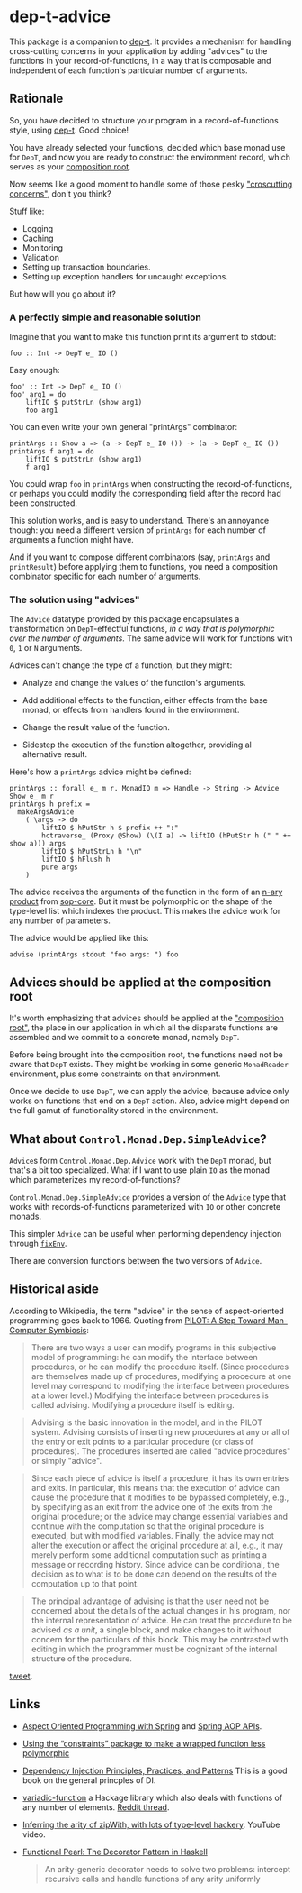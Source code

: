 # dep-t-advice

This package is a companion to
[dep-t](http://hackage.haskell.org/package/dep-t). It provides a mechanism for
handling cross-cutting concerns in your application by adding "advices" to the
functions in your record-of-functions, in a way that is composable and
independent of each function's particular number of arguments.

## Rationale

So, you have decided to structure your program in a record-of-functions style,
using [dep-t](http://hackage.haskell.org/package/dep-t). Good choice!

You have already selected your functions, decided which base monad use for
`DepT`, and now you are ready to construct the environment record, which serves
as your [composition
root](https://stackoverflow.com/questions/6277771/what-is-a-composition-root-in-the-context-of-dependency-injection).

Now seems like a good moment to handle some of those pesky ["croscutting
concerns"](https://en.wikipedia.org/wiki/Cross-cutting_concern), don't you
think?

Stuff like:

- Logging
- Caching
- Monitoring
- Validation
- Setting up transaction boundaries.
- Setting up exception handlers for uncaught exceptions.

But how will you go about it?

### A perfectly simple and reasonable solution

Imagine that you want to make this function print its argument to stdout:

    foo :: Int -> DepT e_ IO () 

Easy enough:

    foo' :: Int -> DepT e_ IO ()
    foo' arg1 = do
        liftIO $ putStrLn (show arg1)
        foo arg1

You can even write your own general "printArgs" combinator:

    printArgs :: Show a => (a -> DepT e_ IO ()) -> (a -> DepT e_ IO ())
    printArgs f arg1 = do
        liftIO $ putStrLn (show arg1)
        f arg1

You could wrap `foo` in `printArgs` when constructing the record-of-functions,
or perhaps you could modify the corresponding field after the record had been
constructed.

This solution works, and is easy to understand. There's an annoyance though:
you need a different version of `printArgs` for each number of arguments a
function might have.

And if you want to compose different combinators (say, `printArgs` and
`printResult`) before applying them to functions, you need a composition
combinator specific for each number of arguments.

### The solution using "advices"

The `Advice` datatype provided by this package encapsulates a transformation on
`DepT`-effectful functions, *in a way that is polymorphic over the number of
arguments*. The same advice will work for functions with `0`, `1` or `N`
arguments.

Advices can't change the type of a function, but they might:

- Analyze and change the values of the function's arguments.

- Add additional effects to the function, either effects from the base monad, or effects from handlers found in the environment.

- Change the result value of the function.

- Sidestep the execution of the function altogether, providing al alternative result.

Here's how a `printArgs` advice might be defined:

    printArgs :: forall e_ m r. MonadIO m => Handle -> String -> Advice Show e_ m r
    printArgs h prefix =
      makeArgsAdvice
        ( \args -> do
            liftIO $ hPutStr h $ prefix ++ ":"
            hctraverse_ (Proxy @Show) (\(I a) -> liftIO (hPutStr h (" " ++ show a))) args
            liftIO $ hPutStrLn h "\n"
            liftIO $ hFlush h
            pure args
        )

The advice receives the arguments of the function in the form of an [n-ary
product](http://hackage.haskell.org/package/sop-core-0.5.0.1/docs/Data-SOP-NP.html#t:NP)
from [sop-core](http://hackage.haskell.org/package/sop-core-0.5.0.1). But it
must be polymorphic on the shape of the type-level list which indexes the
product. This makes the advice work for any number of parameters.

The advice would be applied like this:

    advise (printArgs stdout "foo args: ") foo

## Advices should be applied at the composition root

It's worth emphasizing that advices should be applied at the ["composition
root"](https://stackoverflow.com/questions/6277771/what-is-a-composition-root-in-the-context-of-dependency-injection),
the place in our application in which all the disparate functions are assembled
and we commit to a concrete monad, namely `DepT`.

Before being brought into the composition root, the functions need not be aware
that `DepT` exists. They might be working in some generic `MonadReader`
environment, plus some constraints on that environment.

Once we decide to use `DepT`, we can apply the advice, because advice only
works on functions that end on a `DepT` action. Also, advice might depend on
the full gamut of functionality stored in the environment.

## What about `Control.Monad.Dep.SimpleAdvice`?

`Advice`s form `Control.Monad.Dep.Advice` work with the `DepT` monad, but
that's a bit too specialized. What if I want to use plain `IO` as the monad
which parameterizes my record-of-functions?

`Control.Monad.Dep.SimpleAdvice` provides a version of the `Advice` type that
works with records-of-functions parameterized with `IO` or other concrete
monads. 

This simpler `Advice` can be useful when performing dependency injection
through [`fixEnv`](https://hackage.haskell.org/package/dep-t-0.4.6.0/docs/Control-Monad-Dep-Env.html#g:9).

There are conversion functions between the two versions of `Advice`.

## Historical aside

According to Wikipedia, the term "advice" in the sense of aspect-oriented
programming goes back to 1966. Quoting from [PILOT: A Step Toward Man-Computer
Symbiosis](http://publications.csail.mit.edu/ai/browse/0200browse.shtml):

> There are two ways a user can modify programs in this subjective model of
> programming: he can modify the interface between procedures, or he can modify
> the procedure itself. (Since procedures are themselves made up of procedures,
> modifying a procedure at one level may correspond to modifying the interface
> between procedures at a lower level.) Modifying the interface between
> procedures is called advising. Modifying a procedure itself is editing.

> Advising is the basic innovation in the model, and in the PILOT system.
> Advising consists of inserting new procedures at any or all of the entry or
> exit points to a particular procedure (or class of procedures). The
> procedures inserted are called "advice procedures" or simply "advice".

> Since each piece of advice is itself a procedure, it has its own entries and
> exits. In particular, this means that the execution of advice can cause the
> procedure that it modifies to be bypassed completely, e.g., by specifying as
> an exit from the advice one of the exits from the original procedure; or the
> advice may change essential variables and continue with the computation so
> that the original procedure is executed, but with modified variables.
> Finally, the advice may not alter the execution or affect the original
> procedure at all, e.g., it may merely perform some additional computation
> such as printing a message or recording history. Since advice can be
> conditional, the decision as to what is to be done can depend on the results
> of the computation up to that point.

> The principal advantage of advising is that the user need not be concerned
> about the details of the actual changes in his program, nor the internal
> representation of advice. He can treat the procedure to be advised *as a
> unit*, a single block, and make changes to it without concern for the
> particulars of this block. This may be contrasted with editing in which the
> programmer must be cognizant of the internal structure of the procedure.

[tweet](https://twitter.com/DiazCarrete/status/1446783366678949891).

## Links

- [Aspect Oriented Programming with
  Spring](https://docs.spring.io/spring-framework/docs/current/reference/html/core.html#aop)
  and [Spring AOP
  APIs](https://docs.spring.io/spring-framework/docs/current/reference/html/core.html#aop-api).

- [Using the “constraints” package to make a wrapped function less
  polymorphic](https://stackoverflow.com/questions/65800809/using-the-constraints-package-to-make-a-wrapped-function-less-polymorphic)

- [Dependency Injection Principles, Practices, and
  Patterns](https://www.goodreads.com/book/show/44416307-dependency-injection-principles-practices-and-patterns)
  This is a good book on the general princples of DI. 

- [variadic-function](https://hackage.haskell.org/package/variadic-function) a
  Hackage library which also deals with functions of any number of elements.
  [Reddit
  thread](https://www.reddit.com/r/haskell/comments/oeyaz2/ann_typeablemock_mocks_that_can_fit_into_any/).

- [Inferring the arity of zipWith, with lots of type-level hackery](https://www.youtube.com/watch?v=iGSKqcebhfs&t=957s). YouTube video.

- [Functional Pearl: The Decorator Pattern in Haskell](https://twitter.com/DiazCarrete/status/1403985337513394178)

  > An arity-generic decorator needs to solve two problems: intercept recursive calls and handle functions of any arity uniformly

